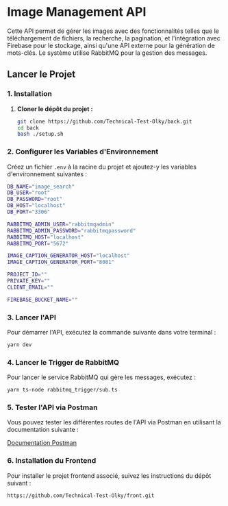 # Image Management API

Cette API permet de gérer les images avec des fonctionnalités telles que le téléchargement de fichiers, la recherche, la pagination, et l'intégration avec Firebase pour le stockage, ainsi qu'une API externe pour la génération de mots-clés. Le système utilise RabbitMQ pour la gestion des messages.

## Lancer le Projet

### 1. Installation

1. **Cloner le dépôt du projet :**

   ```bash
   git clone https://github.com/Technical-Test-Olky/back.git
   cd back
   bash ./setup.sh
   ```

### 2. Configurer les Variables d'Environnement

Créez un fichier `.env` à la racine du projet et ajoutez-y les variables d'environnement suivantes :

```bash
DB_NAME="image_search"
DB_USER="root"
DB_PASSWORD="root"
DB_HOST="localhost"
DB_PORT="3306"

RABBITMQ_ADMIN_USER="rabbitmqadmin"
RABBITMQ_ADMIN_PASSWORD="rabbitmqpassword"
RABBITMQ_HOST="localhost"
RABBITMQ_PORT="5672"

IMAGE_CAPTION_GENERATOR_HOST="localhost"
IMAGE_CAPTION_GENERATOR_PORT="8081"

PROJECT_ID=""
PRIVATE_KEY=""
CLIENT_EMAIL=""

FIREBASE_BUCKET_NAME=""
```

### 3. Lancer l'API

Pour démarrer l'API, exécutez la commande suivante dans votre terminal :

```bash
yarn dev
```

### 4. Lancer le Trigger de RabbitMQ

Pour lancer le service RabbitMQ qui gère les messages, exécutez :

```bash
yarn ts-node rabbitmq_trigger/sub.ts
```

### 5. Tester l'API via Postman

Vous pouvez tester les différentes routes de l'API via Postman en utilisant la documentation suivante :

[Documentation Postman](https://documenter.getpostman.com/view/9261387/2sAXjNZX7E)

### 6. Installation du Frontend

Pour installer le projet frontend associé, suivez les instructions du dépôt suivant :

```bash
https://github.com/Technical-Test-Olky/front.git
```
